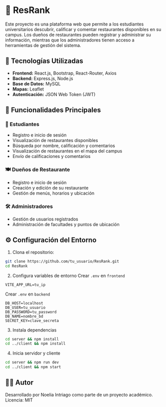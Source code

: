 # 📍 ResRank

Este proyecto es una plataforma web que permite a los estudiantes universitarios descubrir, calificar y comentar restaurantes disponibles en su campus. Los dueños de restaurantes pueden registrar y administrar su información, mientras que los administradores tienen acceso a herramientas de gestión del sistema.

## 🚀 Tecnologías Utilizadas

- **Frontend:** React.js, Bootstrap, React-Router, Axios
- **Backend:** Express.js, Node.js
- **Base de Datos:** MySQL
- **Mapas:** Leaflet
- **Autenticación:** JSON Web Token (JWT)

## 🎯 Funcionalidades Principales

### 👤 Estudiantes
- Registro e inicio de sesión
- Visualización de restaurantes disponibles
- Búsqueda por nombre, calificación y comentarios
- Visualización de restaurantes en el mapa del campus
- Envío de calificaciones y comentarios

### 🍽️ Dueños de Restaurante
- Registro e inicio de sesión
- Creación y edición de su restaurante
- Gestión de menús, horarios y ubicación

### 🛠️ Administradores
- Gestión de usuarios registrados
- Administración de facultades y puntos de ubicación

## ⚙️ Configuración del Entorno

1. Clona el repositorio:

```bash
git clone https://github.com/tu_usuario/ResRank.git
cd ResRank
````

2. Configura variables de entorno
Crear `.env` en `frontend`
```
VITE_APP_URL=tu_ip
```

Crear `.env` en `backend`

```
DB_HOST=localhost
DB_USER=tu_usuario
DB_PASSWORD=tu_password
DB_NAME=nombre_bd
SECRET_KEY=clave_secreta
```

3. Instala dependencias

```bash
cd server && npm install
cd ../client && npm install
```

4. Inicia servidor y cliente

```bash
cd server && npm run dev
cd ../client && npm start
```

## 🧑‍💻 Autor

Desarrollado por Noelia Intriago como parte de un proyecto académico.
Licencia: MIT

